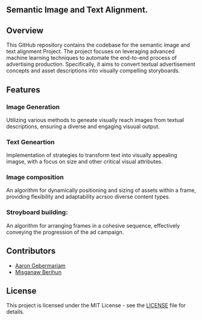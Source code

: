## Semantic Image and Text Alignment.

## Overview

This GitHub repository contains the codebase for the semantic image and text alignment Project. The project focuses on leveraging advanced machine learning techniques to automate the end-to-end process of advertising production. Specifically, it aims to convert textual advertisement concepts and asset descriptions into visually compelling storyboards.

## Features

### Image Generation
Utilizing various methods to geneate visually reach images from textual descriptions, ensuring a diverse and engaging visuual output.

### Text Geneartion
Implementation of strategies to transform text into visually appealing imagse, with a focus on size and other critical visual attributes.

### Image composition
An algorithm for dynamically positioning and sizing of assets within a frame, providing flexibility and adaptability acrsoo diverse content types.

### Stroyboard building:
An algorithm for arranging frames in a cohesive sequence, effectively conveying the progression of the ad campaign.

## Contributors

- [Aaron Gebermariam](https://github.com/Xmuluneh)
- [Misganaw Berihun](https://github.com/Misganaw-Berihun)

## License

This project is licensed under the MIT License - see the [LICENSE](LICENSE) file for details.
